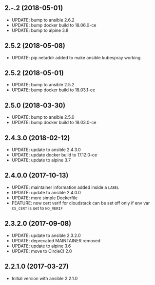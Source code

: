 
## 2.-.2 (2018-05-01)
- UPDATE: bump to ansible 2.6.2
- UPDATE: bump docker build to 18.06.0-ce
- UPDATE: bump to alpine 3.8

## 2.5.2 (2018-05-08)
- UPDATE: pip netaddr added to make ansible kubespray working

## 2.5.2 (2018-05-01)
- UPDATE: bump to ansible 2.5.2
- UPDATE: bump docker build to 18.03.1-ce

## 2.5.0 (2018-03-30)
- UPDATE: bump to ansible 2.5.0
- UPDATE: bump docker build to 18.03.0-ce

## 2.4.3.0 (2018-02-12)
- UPDATE: update to ansible 2.4.3.0
- UPDATE: update docker build to 17.12.0-ce
- UPDATE: update to alpine 3.7

## 2.4.0.0 (2017-10-13)
- UPDATE: maintainer information added inside a `LABEL`
- UPDATE: update to ansible 2.4.0.0
- UPDATE: more simple Dockerfile
- FEATURE: now cert verif for cloudstack can be set off only if env var `CS_CERT` is set to `NO_VERIF`

## 2.3.2.0 (2017-09-08)
- UPDATE: update to ansible 2.3.2.0
- UPDATE: deprecated MAINTAINER removed
- UPDATE: update to alpine 3.6
- UPDATE: move to CircleCI 2.0

## 2.2.1.0 (2017-03-27)
- Initial version with ansible 2.2.1.0
